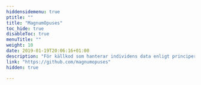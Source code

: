 ```yaml
---
hiddensidemenu: true
ptitle: ""
title: "MagnumOpuses"
toc_hide: true
disableToc: true
menuTitle: ""
weight: 10
date: 2019-01-19T20:06:16+01:00
description: "För källkod som hanterar individens data enligt principerna för MyData."
link: "https://github.com/magnumopuses"
hidden: true

---
```


